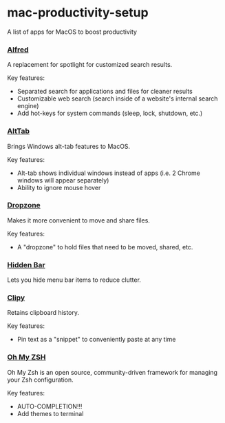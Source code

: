 # mac-productivity-setup
A list of apps for MacOS to boost productivity

### [**Alfred**](https://www.alfredapp.com/)
A replacement for spotlight for customized search results.

Key features:
- Separated search for applications and files for cleaner results
- Customizable web search (search inside of a website's internal search engine)
- Add hot-keys for system commands (sleep, lock, shutdown, etc.)

### [**AltTab**](https://alt-tab-macos.netlify.app/)
Brings Windows alt-tab features to MacOS.

Key features:
- Alt-tab shows individual windows instead of apps (i.e. 2 Chrome windows will appear separately)
- Ability to ignore mouse hover

### [**Dropzone**](https://aptonic.com/)
Makes it more convenient to move and share files.

Key features:
- A "dropzone" to hold files that need to be moved, shared, etc.

### [**Hidden Bar**](https://apps.apple.com/us/app/hidden-bar/id1452453066?mt=12)
Lets you hide menu bar items to reduce clutter.

### [**Clipy**](https://clipy-app.com/)
Retains clipboard history.

Key features:
- Pin text as a "snippet" to conveniently paste at any time

### [**Oh My ZSH**](https://ohmyz.sh/)
Oh My Zsh is an open source, community-driven framework for managing your Zsh configuration.

Key features:
- AUTO-COMPLETION!!!
- Add themes to terminal
